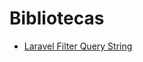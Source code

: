 # Bibliotecas
- [Laravel Filter Query String](https://github.com/mehradsadeghi/laravel-filter-querystring)